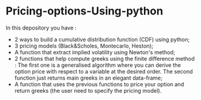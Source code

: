 # Pricing-options-Using-python
In this depository you have :
- 2 ways to build a cumulative distribution function (CDF) using python;
- 3 pricing models (Black&Scholes, Montecarlo, Heston);
- A function that extract implied volatility using Newton's method;
- 2 functions that help compute greeks using the finite difference method :
The first one is a generalised algorithm where you can derive the option price with respect to a variable at the desired order.
The second function just returns main greeks in an elegant data-frame;
- A function that uses the previous functions to price your option and return greeks (the user need to specify the pricing model).
